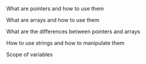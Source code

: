 What are pointers and how to use them

What are arrays and how to use them

What are the differences between pointers and arrays

How to use strings and how to manipulate them

Scope of variables